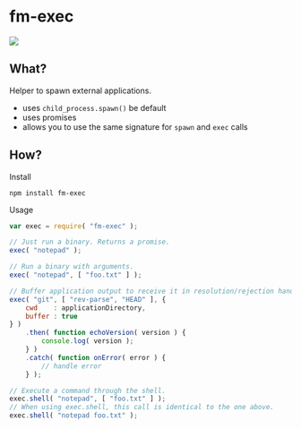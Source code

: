 fm-exec
=======
[![](https://travis-ci.org/hartwig-at/fm-exec.svg?branch=master)](https://travis-ci.org/hartwig-at/fm-exec)

What?
-----
Helper to spawn external applications.

- uses `child_process.spawn()` be default
- uses promises
- allows you to use the same signature for `spawn` and `exec` calls

How?
----

Install

	npm install fm-exec

Usage

```js
var exec = require( "fm-exec" );

// Just run a binary. Returns a promise.
exec( "notepad" );

// Run a binary with arguments.
exec( "notepad", [ "foo.txt" ] );

// Buffer application output to receive it in resolution/rejection handler.
exec( "git", [ "rev-parse", "HEAD" ], {
	cwd    : applicationDirectory,
	buffer : true
} )
	.then( function echoVersion( version ) {
		console.log( version );
	} )
	.catch( function onError( error ) {
		// handle error
	} );

// Execute a command through the shell.
exec.shell( "notepad", [ "foo.txt" ] );
// When using exec.shell, this call is identical to the one above.
exec.shell( "notepad foo.txt" );
```
